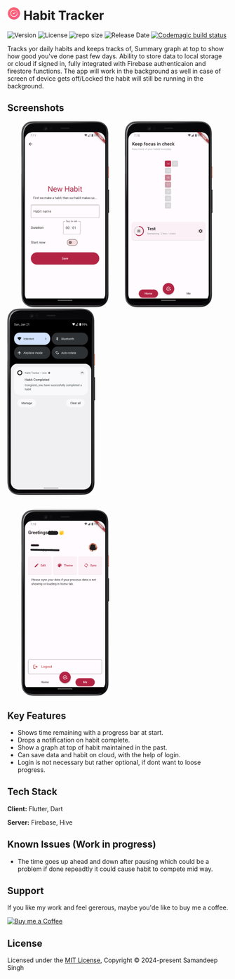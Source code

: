 
# <img src="https://github.com/samanjhutty/Habit-Tracker/blob/main/android/app/src/main/res/mipmap-mdpi/ic_launcher.png" width="30" height="30"> Habit Tracker 

![Version](https://img.shields.io/github/v/release/samanjhutty/habit-tracker)
![License](https://img.shields.io/github/license/samanjhutty/habit-tracker)
![repo size](https://img.shields.io/github/repo-size/samanjhutty/habit-tracker)
![Release Date](https://img.shields.io/github/release-date/samanjhutty/habit-tracker)
[![Codemagic build status](https://api.codemagic.io/apps/65ae4701de33db4db004cde1/65ae4701de33db4db004cde0/status_badge.svg)](https://codemagic.io/apps/65ae4701de33db4db004cde1/65ae4701de33db4db004cde0/latest_build)
  
Tracks yor daily habits and keeps tracks of, Summary graph at top to show how good you've done past few days. Ability to store data to local storage or cloud if signed in, fully integrated with Firebase authenticaion and firestore functions.
The app will work in the background as well in case of screen of device gets off/Locked the habit will still be running in the background.


## Screenshots

&emsp;&emsp; <img src="https://github.com/samanjhutty/Habit-Tracker/blob/main/screenshots/new-habit.png" width="200"> &emsp;&emsp; <img src="https://github.com/samanjhutty/Habit-Tracker/blob/main/screenshots/habit-tile.png" width="200"> &emsp;&emsp; <img src="https://github.com/samanjhutty/Habit-Tracker/blob/main/screenshots/notification.png" width="200"> 

<br/>&emsp;&emsp; <img src="https://github.com/samanjhutty/Habit-Tracker/blob/main/screenshots/user-tab.png" width="200"> 


## Key Features

- Shows time remaining with a progress bar at  start.
- Drops a notification on habit complete. 
- Show a graph at top of habit maintained in the past.
- Can save data and habit on cloud, with the help of login.
- Login is not necessary but rather optional, if dont want to loose progress.


## Tech Stack

**Client:** Flutter, Dart

**Server:** Firebase, Hive


## Known Issues (Work in progress)

- The time goes up ahead and down after pausing which could be a problem if done repeadtly it could cause habit to compete mid way.


## Support

If you like my work and feel gererous, maybe you'de like to buy me a coffee.<br/>

<a href="https://www.buymeacoffee.com/samandeepsingh"><img alt="Buy me a Coffee" height="56" src="https://cdn.jsdelivr.net/npm/@intergrav/devins-badges@3/assets/cozy/donate/buymeacoffee-singular_vector.svg"></a>


## License

Licensed under the [MIT License](https://choosealicense.com/licenses/mit/), Copyright © 2024-present Samandeep Singh
